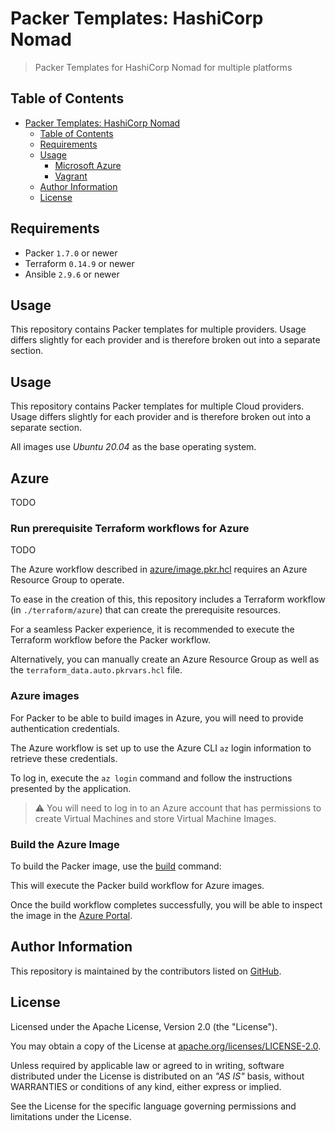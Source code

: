 # Packer Templates: HashiCorp Nomad

> Packer Templates for HashiCorp Nomad for multiple platforms

## Table of Contents

- [Packer Templates: HashiCorp Nomad](#packer-templates-hashicorp-nomad)
  - [Table of Contents](#table-of-contents)
  - [Requirements](#requirements)
  - [Usage](#usage)
    - [Microsoft Azure](#azure)
    - [Vagrant](#vagrant)
  - [Author Information](#author-information)
  - [License](#license)

## Requirements

* Packer `1.7.0` or newer
* Terraform `0.14.9` or newer
* Ansible `2.9.6` or newer

## Usage

This repository contains Packer templates for multiple providers. Usage differs slightly for each provider and is therefore broken out into a separate section.

## Usage

This repository contains Packer templates for multiple Cloud providers. Usage differs slightly for each provider and is therefore broken out into a separate section.

All images use _Ubuntu 20.04_ as the base operating system.

## Azure

TODO

### Run prerequisite Terraform workflows for Azure

TODO

The Azure workflow described in [azure/image.pkr.hcl](packer/azure/image.pkr.hcl) requires an Azure Resource Group to operate.

To ease in the creation of this, this repository includes a Terraform workflow (in `./terraform/azure`) that can create the prerequisite resources.

For a seamless Packer experience, it is recommended to execute the Terraform workflow before the Packer workflow.

Alternatively, you can manually create an Azure Resource Group as well as the `terraform_data.auto.pkrvars.hcl` file.

### Azure images

For Packer to be able to build images in Azure, you will need to provide authentication credentials.

The Azure workflow is set up to use the Azure CLI `az` login information to retrieve these credentials.

To log in, execute the `az login` command and follow the instructions presented by the application.

> ⚠️ You will need to log in to an Azure account that has permissions to create Virtual Machines and store Virtual Machine Images.

### Build the Azure Image

To build the Packer image, use the [build](https://www.packer.io/docs/commands/build) command:

This will execute the Packer build workflow for Azure images.

Once the build workflow completes successfully, you will be able to inspect the image in the [Azure Portal](https://portal.azure.com/#blade/HubsExtension/BrowseResource/resourceType/Microsoft.Compute%2Fimages).

## Author Information

This repository is maintained by the contributors listed on [GitHub](https://github.com/operatehappy/packer-nomad/graphs/contributors).

## License

Licensed under the Apache License, Version 2.0 (the "License").

You may obtain a copy of the License at [apache.org/licenses/LICENSE-2.0](http://www.apache.org/licenses/LICENSE-2.0).

Unless required by applicable law or agreed to in writing, software distributed under the License is distributed on an _"AS IS"_ basis, without WARRANTIES or conditions of any kind, either express or implied.

See the License for the specific language governing permissions and limitations under the License.
